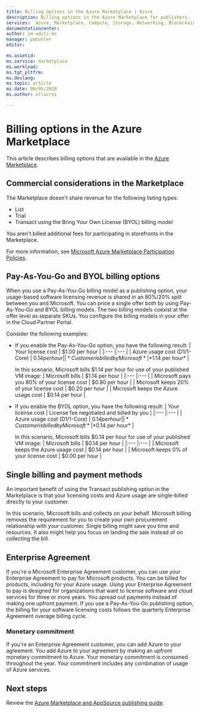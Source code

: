 ```yaml
---  
title: Billing options in the Azure Marketplace | Azure
description: Billing options in the Azure Marketplace for publishers.
services:  Azure, Marketplace, Compute, Storage, Networking, Blockchain, Security
documentationcenter:
author: jm-aditi-ms
manager: pabutler
editor:

ms.assetid: 
ms.service: marketplace
ms.workload: 
ms.tgt_pltfrm: 
ms.devlang: 
ms.topic: article
ms.date: 06/05/2018
ms.author: ellacroi

---  
```


# Billing options in the Azure Marketplace

This article describes billing options that are available in the [Azure Marketplace](https://azuremarketplace.microsoft.com).

## Commercial considerations in the Marketplace
The Marketplace doesn't share revenue for the following listing types: 
*   List
*   Trial
*   Transact using the Bring Your Own License (BYOL) billing model

You aren't billed additional fees for participating in storefronts in the Marketplace.

For more information, see [Microsoft Azure Marketplace Participation Policies](https://azure.microsoft.com/support/legal/marketplace/participation-policies).  

## Pay-As-You-Go and BYOL billing options
When you use a Pay-As-You-Go billing model as a publishing option, your usage-based software licensing revenue is shared in an 80%/20% split between you and Microsoft. You can price a single offer both by using Pay-As-You-Go and BYOL billing models. The two billing models coexist at the offer level as separate SKUs. You configure the billing models in your offer in the Cloud Partner Portal. 

Consider the following examples:
*   If you enable the Pay-As-You-Go option, you have the following result:
    | Your license cost | $1.00 per hour |
    |:--- |:--- |
    | Azure usage cost (D1/1-Core) | $0.14 per hour |
    | *Customer is billed by Microsoft* | *$1.14 per hour* |

    In this scenario, Microsoft bills $1.14 per hour for use of your published VM image:
    | Microsoft bills | $1.14 per hour |
    |:--- |:--- |
    | Microsoft pays you 80% of your license cost | $0.80 per hour |
    | Microsoft keeps 20% of your license cost | $0.20 per hour |
    | Microsoft keeps the Azure usage cost | $0.14 per hour |

*   If you enable the BYOL option, you have the following result:
    | Your license cost | License fee negotiated and billed by you |
    |:--- |:--- |
    | Azure usage cost (D1/1-Core) | $0.14 per hour |
    | *Customer is billed by Microsoft* | *$0.14 per hour* |

    In this scenario, Microsoft bills $0.14 per hour for use of your published VM image: 
    | Microsoft bills | $0.14 per hour |
    |:--- |:--- |
    | Microsoft keeps the Azure usage cost | $0.14 per hour |
    | Microsoft keeps 0% of your license cost | $0.00 per hour |

## Single billing and payment methods
An important benefit of using the Transact publishing option in the Marketplace is that your licensing costs and Azure usage are single-billed directly to your customer.

In this scenario, Microsoft bills and collects on your behalf. Microsoft billing removes the requirement for you to create your own procurement relationship with your customer. Single billing might save you time and resources. It also might help you focus on landing the sale instead of on collecting the bill. 

## Enterprise Agreement  
If you're a Microsoft Enterprise Agreement customer, you can use your Enterprise Agreement to pay for Microsoft products. You can be billed for products, including for your Azure usage. Using your Enterprise Agreement to pay is designed for organizations that want to license software and cloud services for three or more years. You spread out payments instead of making one upfront payment. If you use a Pay-As-You-Go publishing option, the billing for your software licensing costs follows the quarterly Enterprise Agreement overage billing cycle.  

### Monetary commitment
If you're an Enterprise Agreement customer, you can add Azure to your agreement. You add Azure to your agreement by making an upfront monetary commitment to Azure. Your monetary commitment is consumed throughout the year. Your commitment includes any combination of usage of Azure services.

## Next steps
Review the [Azure Marketplace and AppSource publishing guide](./marketplace-publishers-guide.md).
